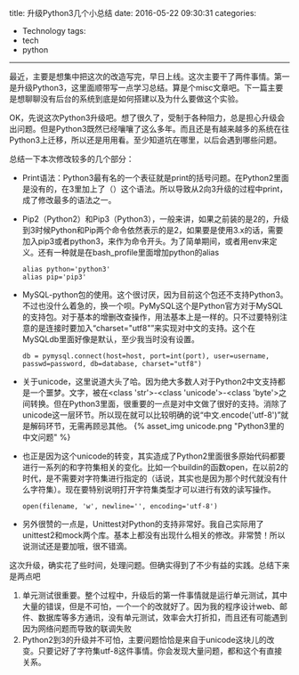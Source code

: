 title: 升级Python3几个小总结
date: 2016-05-22 09:30:31
categories:
- Technology
tags:
- tech
- python
---

最近，主要是想集中把这次的改造写完，早日上线。这次主要干了两件事情。第一是升级Python3，这里面顺带写一点学习总结。算是个misc文章吧。下一篇主要是想聊聊没有后台的系统到底是如何搭建以及为什么要做这个实验。

OK，先说这次Python3升级吧。想了很久了，受制于各种阻力，总是担心升级会出问题。但是Python3既然已经嚷嚷了这么多年。而且还是有越来越多的系统在往Python3上迁移，所以还是用用看。至少知道坑在哪里，以后会遇到哪些问题。

总结一下本次修改较多的几个部分：

+	Print语法：Python3最有名的一个表征就是print的括号问题。在Python2里面是没有的，在3里加上了（）这个语法。所以导致从2向3升级的过程中print，成了修改最多的语法之一。

+	Pip2（Python2）和Pip3（Python3），一般来讲，如果之前装的是2的，升级到3时候Python和Pip两个命令依然表示的是2，如果要是使用3.x的话，需要加入pip3或者python3，来作为命令开头。为了简单期间，或者用env来定义。还有一种就是在bash_profile里面增加python的alias

	```
	alias python='python3'
	alias pip='pip3'
	```
	
+	MySQL-python包的使用。这个很讨厌，因为目前这个包还不支持Python3。不过也没什么着急的，换一个呗。PyMySQL这个是Python官方对于MySQL的支持包。对于基本的增删改查操作，用法基本上是一样的。只不过要特别注意的是连接时要加入“charset="utf8"”来实现对中文的支持。这个在MySQLdb里面好像是默认，至少我当时没有设置。

	```
    db = pymysql.connect(host=host, port=int(port), user=username, passwd=password, db=database, charset="utf8")
	```

+	关于unicode，这里说道大头了哈。因为绝大多数人对于Python2中文支持都是一个噩梦。文字，被在<class 'str'>-<class 'unicode'>-<class 'byte'>之间转换。但在Python3里面，很重要的一点是对中文做了很好的支持。消除了unicode这一层环节。所以现在就可以比较明确的说“中文.encode('utf-8')”就是解码环节，无需再顾忌其他。
	{% asset_img unicode.png "Python3里的中文问题" %}

+	也正是因为这个unicode的转变，其实造成了Python2里面很多原始代码都要进行一系列的和字符集相关的变化。比如一个buildin的函数open，在以前2的时代，是不需要对字符集进行指定的（话说，其实也是因为那个时代就没有什么字符集）。现在要特别说明打开字符集类型才可以进行有效的读写操作。

	```
	open(filename, 'w', newline='', encoding='utf-8')
	```
	
+	另外很赞的一点是，Unittest对Python的支持非常好。我自己实际用了unittest2和mock两个库。基本上都没有出现什么相关的修改。非常赞！所以说测试还是要加哦，很不错滴。

这次升级，确实花了些时间，处理问题。但确实得到了不少有益的实践。总结下来是两点吧

1.	单元测试很重要。整个过程中，升级后的第一件事情就是运行单元测试，其中大量的错误，但是不可怕，一个一个的改就好了。因为我的程序设计web、邮件、数据库等多方通讯，没有单元测试，效率会大打折扣，而且还有可能遇到因为网络问题而导致的联调失败
2.	Python2到3的升级并不可怕，主要问题恰恰是来自于unicode这块儿的改变。只要记好了字符集utf-8这件事情。你会发现大量问题，都和这个有直接关系。